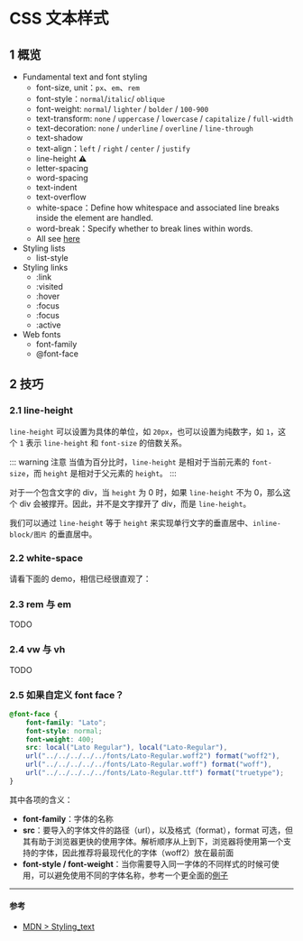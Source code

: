 # CSS 文本样式

## 1 概览

- Fundamental text and font styling
  - font-size, unit：`px`、`em`、`rem`
  - font-style：`normal`/`italic`/ `oblique`
  - font-weight: `normal`/ `lighter` / `bolder` / `100-900`
  - text-transform: `none` / `uppercase` / `lowercase` / `capitalize` / `full-width`
  - text-decoration: `none` / `underline` / `overline` / `line-through`
  - text-shadow
  - text-align：`left` / `right` / `center` / `justify`
  - line-height ⚠️
  - letter-spacing
  - word-spacing
  - text-indent
  - text-overflow
  - white-space：Define how whitespace and associated line breaks inside the element are handled.
  - word-break：Specify whether to break lines within words.
  - All see [here](https://developer.mozilla.org/en-US/docs/Learn/CSS/Styling_text/Fundamentals)
- Styling lists
  - list-style
- Styling links
  - :link
  - :visited
  - :hover
  - :focus
  - :focus
  - :active
- Web fonts
  - font-family
  - @font-face

## 2 技巧

### 2.1 line-height

`line-height` 可以设置为具体的单位，如 `20px`，也可以设置为纯数字，如 `1`，这个 `1` 表示 `line-height` 和 `font-size` 的倍数关系。

::: warning 注意
当值为百分比时，`line-height` 是相对于当前元素的 `font-size`，而 `height` 是相对于父元素的 `height`。
:::

对于一个包含文字的 div，当 `height` 为 0 时，如果 `line-height` 不为 0，那么这个 div 会被撑开。因此，并不是文字撑开了 div，而是 `line-height`。 

我们可以通过 `line-height` 等于 `height` 来实现单行文字的垂直居中、`inline-block/图片` 的垂直居中。

### 2.2 white-space 

请看下面的 demo，相信已经很直观了：

<css-white-space/>

### 2.3 rem 与 em

TODO

### 2.4 vw 与 vh

TODO

### 2.5 如果自定义 font face？

```css
@font-face {
	font-family: "Lato";
	font-style: normal;
	font-weight: 400;
	src: local("Lato Regular"), local("Lato-Regular"),
	url("../../../../../fonts/Lato-Regular.woff2") format("woff2"),
	url("../../../../../fonts/Lato-Regular.woff") format("woff"),
	url("../../../../../fonts/Lato-Regular.ttf") format("truetype");
}
```

其中各项的含义：

- **font-family**：字体的名称
- **src**：要导入的字体文件的路径（url），以及格式（format），format 可选，但其有助于浏览器更快的使用字体。解析顺序从上到下，浏览器将使用第一个支持的字体，因此推荐将最现代化的字体（woff2）放在最前面
- **font-style / font-weight**：当你需要导入同一字体的不同样式的时候可使用，可以避免使用不同的字体名称，参考一个更全面的[例子](http://www.456bereastreet.com/archive/201012/font-face_tip_define_font-weight_and_font-style_to_keep_your_css_simple/)

---

#### 参考

- [MDN > Styling_text](https://developer.mozilla.org/en-US/docs/Learn/CSS/Styling_text)
